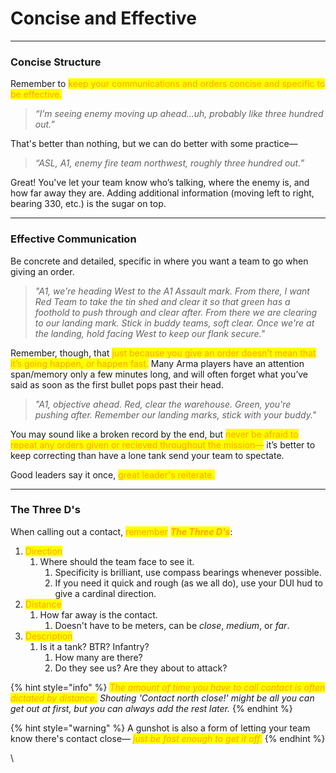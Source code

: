 # Concise and Effective

***

### Concise Structure

Remember to <mark style="color:orange;">keep your communications and orders concise and specific to be effective.</mark>

> _“I’m seeing enemy moving up ahead...uh, probably like three hundred out.”_

That's better than nothing, but we can do better with some practice—

> _“ASL, A1, enemy fire team northwest, roughly three hundred out.”_&#x20;

Great! You've let your team know who’s talking, where the enemy is, and how far away they are. Adding additional information (moving left to right, bearing 330, etc.) is the sugar on top.

***

### Effective Communication

Be concrete and detailed, specific in where you want a team to go when giving an order.

> _"A1, we're heading West to the A1 Assault mark. From there, I want Red Team to take the tin shed and clear it so that green has a foothold to push through and clear after. From there we are clearing to our landing mark. Stick in buddy teams, soft clear. Once we're at the landing, hold facing West to keep our flank secure."_

Remember, though, that <mark style="color:orange;">just because you give an order doesn’t mean that it’s going happen, or happen fast.</mark> Many Arma players have an attention span/memory only a few minutes long, and will often forget what you’ve said as soon as the first bullet pops past their head.&#x20;

> _"A1, objective ahead. Red, clear the warehouse. Green, you're pushing after. Remember our landing marks, stick with your buddy."_

You may sound like a broken record by the end, but <mark style="color:orange;">never be afraid to repeat any orders given or recieved throughout the mission—</mark> it’s better to keep correcting than have a lone tank send your team to spectate.&#x20;

Good leaders say it once, <mark style="color:orange;">great leader's reiterate.</mark>&#x20;

***

### The Three D's

When calling out a contact, <mark style="color:orange;">remember</mark> <mark style="color:orange;"></mark>_<mark style="color:orange;">**The Three D's**</mark>_:

1. <mark style="color:orange;">Direction</mark>
   1. Where should the team face to see it.&#x20;
      1. Specificity is brilliant, use compass bearings whenever possible.
      2. If you need it quick and rough (as we all do), use your DUI hud to give a cardinal direction.
2. <mark style="color:orange;">Distance</mark>
   1. How far away is the contact.
      1. Doesn't have to be meters, can be _close_, _medium_, or _far_.
3. <mark style="color:orange;">Description</mark>
   1. Is it a tank? BTR? Infantry?
      1. How many are there?
      2. Do they see us? Are they about to attack?

{% hint style="info" %}
_<mark style="color:orange;">The amount of time you have to call contact is often dictated by distance.</mark> Shouting 'Contact north close!' might be all you can get out at first, but you can always add the rest later._
{% endhint %}

{% hint style="warning" %}
A gunshot is also a form of letting your team know there's contact close— _<mark style="color:orange;">just be fast enough to get it off.</mark>_
{% endhint %}

\
